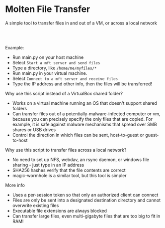 # Molten File Transfer

A simple tool to transfer files in and out of a VM, or across a local network

<br/><br/>

Example:
* Run main.py on your host machine
* Select `Start a mft server and send files`
* Type a directory, like `/home/me/myfiles/*`
* Run main.py in your virtual machine.
* Select `Connect to a mft server and receive files`
* Type the IP address and other info, then the files will be transferred!

Why use this script instead of a VirtualBox shared folder?
* Works on a virtual machine running an OS that doesn't support shared folders
* Can transfer files out of a potentially-malware-infected computer or vm, because you can precisely specify the only files that are copied. For example, it is safe against malware mechanisms that spread over SMB shares or USB drives
* Control the direction in which files can be sent, host-to-guest or guest-to-host

Why use this script to transfer files across a local network?
* No need to set up NFS, webdav, an rsync daemon, or windows file sharing - just type in an IP address
* SHA256 hashes verify that the file contents are correct
* magic-wormhole is a similar tool, but this tool is simpler

More info
* Uses a per-session token so that only an authorized client can connect
* Files are only be sent into a designated destination directory and cannot overwrite existing files
* Executable file extensions are always blocked
* Can transfer large files, even multi-gigabyte files that are too big to fit in RAM!


